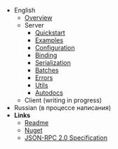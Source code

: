 - English
  - [Overview](/en/overview.md)
  - Server
    - [Quickstart](/en/server/quickstart.md)
    - [Examples](/en/server/examples.md)
    - [Configuration](/en/server/configuration.md)
    - [Binding](/en/server/binding.md)
    - [Serialization](/en/server/serialization.md)
    - [Batches](/en/server/batches.md)
    - [Errors](/en/server/errors.md)
    - [Utils](/en/server/utils.md)
    - [Autodocs](/en/server/autodocs.md)
  - Client (writing in progress)
- Russian (в процессе написания)
- **Links**
  - [Readme](https://github.com/tochka-public/Tochka.JsonRpc/blob/master/README.md)
  - [Nuget](https://www.nuget.org/profiles/tochka-public)
  - [JSON-RPC 2.0 Specification](https://www.jsonrpc.org/specification)
